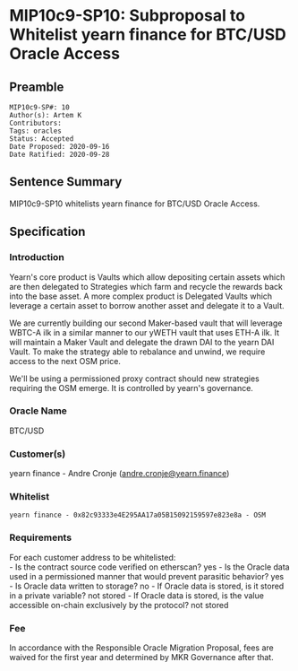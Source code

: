 # MIP10c9-SP10: Subproposal to Whitelist yearn finance for BTC/USD Oracle Access

## Preamble
```
MIP10c9-SP#: 10
Author(s): Artem K
Contributors:
Tags: oracles
Status: Accepted
Date Proposed: 2020-09-16
Date Ratified: 2020-09-28
``` 

## Sentence Summary
MIP10c9-SP10 whitelists yearn finance for BTC/USD Oracle Access.

## Specification

### Introduction
Yearn's core product is Vaults which allow depositing certain assets which are then delegated to Strategies which farm and recycle the rewards back into the base asset. A more complex product is Delegated Vaults which leverage a certain asset to borrow another asset and delegate it to a Vault.

We are currently building our second Maker-based vault that will leverage WBTC-A ilk in a similar manner to our yWETH vault that uses ETH-A ilk. It will maintain a Maker Vault and delegate the drawn DAI to the yearn DAI Vault. To make the strategy able to rebalance and unwind, we require access to the next OSM price.

We'll be using a permissioned proxy contract should new strategies requiring the OSM emerge. It is controlled by yearn's governance.

### Oracle Name
BTC/USD

### Customer(s)
yearn finance - Andre Cronje (andre.cronje@yearn.finance)

### Whitelist
	yearn finance - 0x82c93333e4E295AA17a05B15092159597e823e8a - OSM

### Requirements
For each customer address to be whitelisted:   
	- Is the contract source code verified on etherscan? yes
	- Is the Oracle data used in a permissioned manner that would prevent parasitic behavior? yes   
	- Is Oracle data written to storage? no
		- If Oracle data is stored, is it stored in a private variable? not stored
		- If Oracle data is stored, is the value accessible on-chain exclusively by the protocol? not stored

### Fee

In accordance with the Responsible Oracle Migration Proposal, fees are waived for the first year and determined by MKR Governance after that.